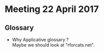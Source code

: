 # Meeting 22 April 2017

## Glossary

- Why Applicative glossary ?  
Maybe we should look at "rforcats.net".  

